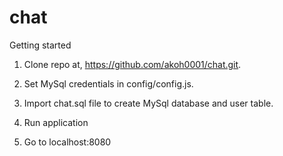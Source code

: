 # chat

Getting started

1. Clone repo at, https://github.com/akoh0001/chat.git.

2. Set MySql credentials in config/config.js.

3. Import chat.sql file to create MySql database and user table.

4. Run application

5. Go to localhost:8080

